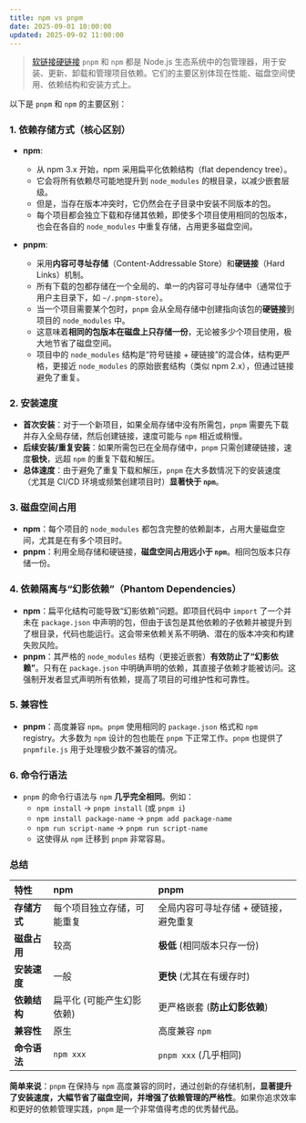```yaml
---
title: npm vs pnpm
date: 2025-09-01 10:00:00
updated: 2025-09-02 11:00:00
---
```

> [软链接硬链接]()
`pnpm` 和 `npm` 都是 Node.js 生态系统中的包管理器，用于安装、更新、卸载和管理项目依赖。它们的主要区别体现在性能、磁盘空间使用、依赖结构和安装方式上。

以下是 `pnpm` 和 `npm` 的主要区别：

### 1. 依赖存储方式（核心区别）

*   **npm**:
    *   从 npm 3.x 开始，npm 采用扁平化依赖结构（flat dependency tree）。
    *   它会将所有依赖尽可能地提升到 `node_modules` 的根目录，以减少嵌套层级。
    *   但是，当存在版本冲突时，它仍然会在子目录中安装不同版本的包。
    *   每个项目都会独立下载和存储其依赖，即使多个项目使用相同的包版本，也会在各自的 `node_modules` 中重复存储，占用更多磁盘空间。

*   **pnpm**:
    *   采用**内容可寻址存储**（Content-Addressable Store）和**硬链接**（Hard Links）机制。
    *   所有下载的包都存储在一个全局的、单一的内容可寻址存储中（通常位于用户主目录下，如 `~/.pnpm-store`）。
    *   当一个项目需要某个包时，`pnpm` 会从全局存储中创建指向该包的**硬链接**到项目的 `node_modules` 中。
    *   这意味着**相同的包版本在磁盘上只存储一份**，无论被多少个项目使用，极大地节省了磁盘空间。
    *   项目中的 `node_modules` 结构是“符号链接 + 硬链接”的混合体，结构更严格，更接近 `node_modules` 的原始嵌套结构（类似 npm 2.x），但通过链接避免了重复。

### 2. 安装速度

*   **首次安装**：对于一个新项目，如果全局存储中没有所需包，`pnpm` 需要先下载并存入全局存储，然后创建链接，速度可能与 `npm` 相近或稍慢。
*   **后续安装/重复安装**：如果所需包已在全局存储中，`pnpm` 只需创建硬链接，速度**极快**，远超 `npm` 的重复下载和解压。
*   **总体速度**：由于避免了重复下载和解压，`pnpm` 在大多数情况下的安装速度（尤其是 CI/CD 环境或频繁创建项目时）**显著快于 `npm`**。

### 3. 磁盘空间占用

*   **npm**：每个项目的 `node_modules` 都包含完整的依赖副本，占用大量磁盘空间，尤其是在有多个项目时。
*   **pnpm**：利用全局存储和硬链接，**磁盘空间占用远小于 `npm`**。相同包版本只存储一份。

### 4. 依赖隔离与“幻影依赖”（Phantom Dependencies）

*   **npm**：扁平化结构可能导致“幻影依赖”问题。即项目代码中 `import` 了一个并未在 `package.json` 中声明的包，但由于该包是其他依赖的子依赖并被提升到了根目录，代码也能运行。这会带来依赖关系不明确、潜在的版本冲突和构建失败风险。
*   **pnpm**：其严格的 `node_modules` 结构（更接近嵌套）**有效防止了“幻影依赖”**。只有在 `package.json` 中明确声明的依赖，其直接子依赖才能被访问。这强制开发者显式声明所有依赖，提高了项目的可维护性和可靠性。

### 5. 兼容性

*   **pnpm**：高度兼容 `npm`。`pnpm` 使用相同的 `package.json` 格式和 `npm` registry。大多数为 `npm` 设计的包也能在 `pnpm` 下正常工作。`pnpm` 也提供了 `pnpmfile.js` 用于处理极少数不兼容的情况。

### 6. 命令行语法

*   `pnpm` 的命令行语法与 `npm` **几乎完全相同**。例如：
    *   `npm install` -> `pnpm install` (或 `pnpm i`)
    *   `npm install package-name` -> `pnpm add package-name`
    *   `npm run script-name` -> `pnpm run script-name`
    *   这使得从 `npm` 迁移到 `pnpm` 非常容易。

### 总结

| 特性         | npm                            | pnpm                                      |
| :----------- | :----------------------------- | :---------------------------------------- |
| **存储方式**   | 每个项目独立存储，可能重复       | 全局内容可寻址存储 + 硬链接，避免重复       |
| **磁盘占用**   | 较高                           | **极低** (相同版本只存一份)                 |
| **安装速度**   | 一般                           | **更快** (尤其在有缓存时)                   |
| **依赖结构**   | 扁平化 (可能产生幻影依赖)       | 更严格嵌套 (**防止幻影依赖**)               |
| **兼容性**    | 原生                           | 高度兼容 `npm`                             |
| **命令语法**   | `npm xxx`                     | `pnpm xxx` (几乎相同)                     |

**简单来说**：`pnpm` 在保持与 `npm` 高度兼容的同时，通过创新的存储机制，**显著提升了安装速度，大幅节省了磁盘空间，并增强了依赖管理的严格性**。如果你追求效率和更好的依赖管理实践，`pnpm` 是一个非常值得考虑的优秀替代品。